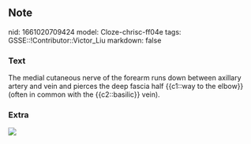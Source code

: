 ## Note
nid: 1661020709424
model: Cloze-chrisc-ff04e
tags: GSSE::!Contributor::Victor_Liu
markdown: false

### Text
The medial cutaneous nerve of the forearm runs down between axillary artery and vein and pierces the deep fascia half {{c1::way to the elbow}} (often in common with the {{c2::basilic}} vein).

### Extra
<img src="paste-81cff4a674617ffcfd7a58c02a6930ae0e3ceafe.jpg">
